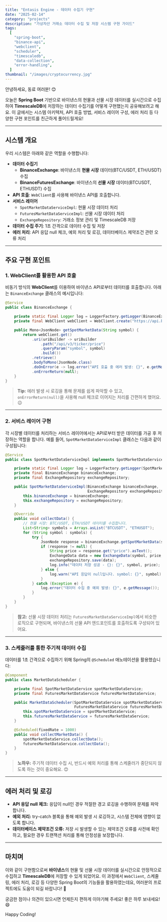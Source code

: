 ```yaml
---
title: "Entasis Engine - 데이터 수집기 구현"
date: "2025-02-14"
category: "projects"
description: "가상자산 거래소 데이터 수집 및 저장 시스템 구현 가이드"
tags:
  [
    "spring-boot",
    "binance-api",
    "webclient",
    "scheduler",
    "timescaledb",
    "data-collection",
    "error-handling",
  ]
thumbnail: "/images/cryptocurrency.jpg"
---
```


안녕하세요, 동료 여러분! 😊

오늘은 **Spring Boot** 기반으로 바이낸스의 현물과 선물 시장 데이터를 실시간으로 수집하여 **TimescaleDB**에 저장하는 데이터 수집기를 어떻게 구현했는지 공유해보려고 해요. 이 글에서는 시스템 아키텍처, API 호출 방법, 서비스 레이어 구성, 에러 처리 등 다양한 구현 포인트를 친근하게 풀어드릴게요!

---

## 시스템 개요

우리 시스템은 아래와 같은 역할을 수행합니다:

- **데이터 수집기**
  - **BinanceExchange**: 바이낸스의 **현물 시장** 데이터(BTC/USDT, ETH/USDT) 수집
  - **BinanceFuturesExchange**: 바이낸스의 **선물 시장** 데이터(BTCUSDT, ETHUSDT) 수집
- **API 호출**: `WebClient`를 사용해 바이낸스 API를 호출합니다.
- **서비스 레이어**
  - `SpotMarketDataServiceImpl`: 현물 시장 데이터 처리
  - `FuturesMarketDataServiceImpl`: 선물 시장 데이터 처리
  - `ExchangeRepository`: 거래소 정보 관리 및 TimescaleDB 저장
- **데이터 수집 주기**: 1초 간격으로 데이터 수집 및 저장
- **에러 처리**: API 응답 null 체크, 예외 처리 및 로깅, 데이터베이스 제약조건 관련 오류 처리

---

## 주요 구현 포인트

### 1. WebClient를 활용한 API 호출

비동기 방식의 **WebClient**를 이용하여 바이낸스 API로부터 데이터를 호출합니다. 아래는 `BinanceExchange` 클래스의 예시입니다:

```java
@Service
public class BinanceExchange {

    private static final Logger log = LoggerFactory.getLogger(BinanceExchange.class);
    private final WebClient webClient = WebClient.create("https://api.binance.com");

    public Mono<JsonNode> getSpotMarketData(String symbol) {
        return webClient.get()
            .uri(uriBuilder -> uriBuilder
                .path("/api/v3/ticker/price")
                .queryParam("symbol", symbol)
                .build())
            .retrieve()
            .bodyToMono(JsonNode.class)
            .doOnError(e -> log.error("API 호출 중 에러 발생: {}", e.getMessage()))
            .onErrorReturn(null);
    }
}
```

> **Tip:** 에러 발생 시 로깅을 통해 문제를 쉽게 파악할 수 있고, `onErrorReturn(null)`을 사용해 null 체크로 이어지는 처리를 간편하게 했어요. 😉

---

### 2. 서비스 레이어 구현

각 시장별 데이터를 처리하는 서비스 레이어에서는 API로부터 받은 데이터를 가공 후 저장하는 역할을 합니다. 예를 들어, `SpotMarketDataServiceImpl` 클래스는 다음과 같이 구성됩니다:

```java
@Service
public class SpotMarketDataServiceImpl implements SpotMarketDataService {

    private static final Logger log = LoggerFactory.getLogger(SpotMarketDataServiceImpl.class);
    private final BinanceExchange binanceExchange;
    private final ExchangeRepository exchangeRepository;

    public SpotMarketDataServiceImpl(BinanceExchange binanceExchange,
                                     ExchangeRepository exchangeRepository) {
        this.binanceExchange = binanceExchange;
        this.exchangeRepository = exchangeRepository;
    }

    @Override
    public void collectData() {
        // 현물 시장: BTC/USDT, ETH/USDT 데이터를 수집합니다.
        List<String> symbols = Arrays.asList("BTCUSDT", "ETHUSDT");
        for (String symbol : symbols) {
            try {
                JsonNode response = binanceExchange.getSpotMarketData(symbol).block();
                if (response != null) {
                    String price = response.get("price").asText();
                    ExchangeData data = new ExchangeData(symbol, price, LocalDateTime.now());
                    exchangeRepository.save(data);
                    log.info("데이터 저장 성공 - {}: {}", symbol, price);
                } else {
                    log.warn("API 응답이 null입니다. symbol: {}", symbol);
                }
            } catch (Exception e) {
                log.error("데이터 수집 중 예외 발생: {}", e.getMessage());
            }
        }
    }
}
```

> **참고:** 선물 시장 데이터 처리는 `FuturesMarketDataServiceImpl`에서 비슷한 로직으로 구현되며, 바이낸스의 선물 API 엔드포인트를 호출하도록 구성되어 있어요.

---

### 3. 스케줄러를 통한 주기적 데이터 수집

데이터를 1초 간격으로 수집하기 위해 Spring의 `@Scheduled` 애노테이션을 활용했습니다:

```java
@Component
public class MarketDataScheduler {

    private final SpotMarketDataService spotMarketDataService;
    private final FuturesMarketDataService futuresMarketDataService;

    public MarketDataScheduler(SpotMarketDataService spotMarketDataService,
                               FuturesMarketDataService futuresMarketDataService) {
        this.spotMarketDataService = spotMarketDataService;
        this.futuresMarketDataService = futuresMarketDataService;
    }

    @Scheduled(fixedRate = 1000)
    public void collectMarketData() {
        spotMarketDataService.collectData();
        futuresMarketDataService.collectData();
    }
}
```

> **노하우:** 주기적 데이터 수집 시, 반드시 예외 처리를 통해 스케줄러가 중단되지 않도록 하는 것이 중요해요. 😊

---

## 에러 처리 및 로깅

- **API 응답 null 체크:** 응답이 null인 경우 적절한 경고 로깅을 수행하여 문제를 파악합니다.
- **예외 처리:** try-catch 블록을 통해 예외 발생 시 로깅하고, 시스템 전체에 영향이 없도록 합니다.
- **데이터베이스 제약조건 오류:** 저장 시 발생할 수 있는 제약조건 오류를 사전에 확인하고, 필요한 경우 트랜잭션 처리를 통해 안정성을 보장합니다.

---

## 마치며

이와 같이 구현함으로써 **바이낸스**의 현물 및 선물 시장 데이터를 실시간으로 안정적으로 수집하고 **TimescaleDB**에 저장할 수 있게 되었어요. 이 과정에서 `WebClient`, 스케줄링, 에러 처리, 로깅 등 다양한 Spring Boot의 기능들을 활용하였는데요, 여러분의 프로젝트에도 도움이 되길 바랍니다! 🚀

궁금한 점이나 의견이 있으시면 언제든지 편하게 이야기해 주세요! 좋은 하루 보내세요! 😄

Happy Coding!
